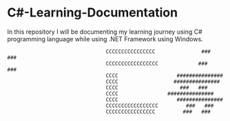# C#-Learning-Documentation
In this repository I will be documenting my learning journey using C# programming language while using .NET Framework using Windows.


									CCCCCCCCCCCCCCCC		       ###    ###
									CCCCCCCCCCCCCCCCC		      ###    ###		
									CCCC				   ###############
									CCCC				  ###############
									CCCC				    ###   ###	
									CCCC				###############
									CCCC			       ###############
									CCCCCCCCCCCCCCCCC		  ###   ###	
									CCCCCCCCCCCCCCCC		 ###   ###	
